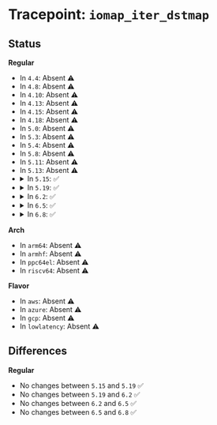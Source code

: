 # Tracepoint: <code>iomap_iter_dstmap</code>

## Status
<b>Regular</b>
<ul>
<li>
In <code>4.4</code>: Absent ⚠️
</li>
<li>
In <code>4.8</code>: Absent ⚠️
</li>
<li>
In <code>4.10</code>: Absent ⚠️
</li>
<li>
In <code>4.13</code>: Absent ⚠️
</li>
<li>
In <code>4.15</code>: Absent ⚠️
</li>
<li>
In <code>4.18</code>: Absent ⚠️
</li>
<li>
In <code>5.0</code>: Absent ⚠️
</li>
<li>
In <code>5.3</code>: Absent ⚠️
</li>
<li>
In <code>5.4</code>: Absent ⚠️
</li>
<li>
In <code>5.8</code>: Absent ⚠️
</li>
<li>
In <code>5.11</code>: Absent ⚠️
</li>
<li>
In <code>5.13</code>: Absent ⚠️
</li>
<li>
<details>
<summary>In <code>5.15</code>: ✅</summary>

Event:

```c
struct trace_event_raw_iomap_class {
    struct trace_entry ent;
    dev_t dev;
    u64 ino;
    u64 addr;
    loff_t offset;
    u64 length;
    u16 type;
    u16 flags;
    dev_t bdev;
    char __data[0];
};
```
Function:

```c
void trace_event_raw_event_iomap_class(void *__data, struct inode *inode, struct iomap *iomap);
```
</details>
</li>
<li>
<details>
<summary>In <code>5.19</code>: ✅</summary>

Event:

```c
struct trace_event_raw_iomap_class {
    struct trace_entry ent;
    dev_t dev;
    u64 ino;
    u64 addr;
    loff_t offset;
    u64 length;
    u16 type;
    u16 flags;
    dev_t bdev;
    char __data[0];
};
```
Function:

```c
void trace_event_raw_event_iomap_class(void *__data, struct inode *inode, struct iomap *iomap);
```
</details>
</li>
<li>
<details>
<summary>In <code>6.2</code>: ✅</summary>

Event:

```c
struct trace_event_raw_iomap_class {
    struct trace_entry ent;
    dev_t dev;
    u64 ino;
    u64 addr;
    loff_t offset;
    u64 length;
    u16 type;
    u16 flags;
    dev_t bdev;
    char __data[0];
};
```
Function:

```c
void trace_event_raw_event_iomap_class(void *__data, struct inode *inode, struct iomap *iomap);
```
</details>
</li>
<li>
<details>
<summary>In <code>6.5</code>: ✅</summary>

Event:

```c
struct trace_event_raw_iomap_class {
    struct trace_entry ent;
    dev_t dev;
    u64 ino;
    u64 addr;
    loff_t offset;
    u64 length;
    u16 type;
    u16 flags;
    dev_t bdev;
    char __data[0];
};
```
Function:

```c
void trace_event_raw_event_iomap_class(void *__data, struct inode *inode, struct iomap *iomap);
```
</details>
</li>
<li>
<details>
<summary>In <code>6.8</code>: ✅</summary>

Event:

```c
struct trace_event_raw_iomap_class {
    struct trace_entry ent;
    dev_t dev;
    u64 ino;
    u64 addr;
    loff_t offset;
    u64 length;
    u16 type;
    u16 flags;
    dev_t bdev;
    char __data[0];
};
```
Function:

```c
void trace_event_raw_event_iomap_class(void *__data, struct inode *inode, struct iomap *iomap);
```
</details>
</li>
</ul>
<b>Arch</b>
<ul>
<li>
In <code>arm64</code>: Absent ⚠️
</li>
<li>
In <code>armhf</code>: Absent ⚠️
</li>
<li>
In <code>ppc64el</code>: Absent ⚠️
</li>
<li>
In <code>riscv64</code>: Absent ⚠️
</li>
</ul>
<b>Flavor</b>
<ul>
<li>
In <code>aws</code>: Absent ⚠️
</li>
<li>
In <code>azure</code>: Absent ⚠️
</li>
<li>
In <code>gcp</code>: Absent ⚠️
</li>
<li>
In <code>lowlatency</code>: Absent ⚠️
</li>
</ul>

## Differences
<b>Regular</b>
<ul>
<li>
No changes between <code>5.15</code> and <code>5.19</code> ✅
</li>
<li>
No changes between <code>5.19</code> and <code>6.2</code> ✅
</li>
<li>
No changes between <code>6.2</code> and <code>6.5</code> ✅
</li>
<li>
No changes between <code>6.5</code> and <code>6.8</code> ✅
</li>
</ul>
